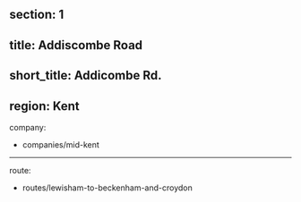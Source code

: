 section: 1
----
title: Addiscombe Road
----
short_title: Addicombe Rd.
----
region: Kent
----
company:
- companies/mid-kent
----
route:
- routes/lewisham-to-beckenham-and-croydon
